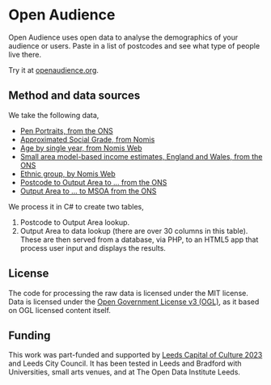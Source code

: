 # Open Audience

Open Audience uses open data to analyse the demographics of your audience or users. Paste in a list of postcodes and see what type of people live there.

Try it at [openaudience.org](openaudience.org).

## Method and data sources
We take the following data,
* [Pen Portraits, from the ONS](https://www.ons.gov.uk/methodology/geography/geographicalproducts/areaclassifications/2011areaclassifications/datasets)
* [Approximated Social Grade, from Nomis](https://www.nomisweb.co.uk/census/2011/qs611ew)
* [Age by single year, from Nomis Web](https://www.nomisweb.co.uk/census/2011/qs103ew)
* [Small area model-based income estimates, England and Wales, from the ONS](https://www.ons.gov.uk/peoplepopulationandcommunity/personalandhouseholdfinances/incomeandwealth/bulletins/smallareamodelbasedincomeestimates/financialyearending2014)
* [Ethnic group, by Nomis Web](https://www.nomisweb.co.uk/census/2011/qs201ew)
* [Postcode to Output Area to ... from the ONS](https://ons.maps.arcgis.com/home/item.html?id=ef72efd6adf64b11a2228f7b3e95deea)
* [Output Area to ... to MSOA from the ONS](http://geoportal.statistics.gov.uk/datasets/output-area-to-local-authority-district-to-lower-layer-super-output-area-to-middle-layer-super-output-area-to-local-enterprise-partnership-april-2017-lookup-in-england-v2)

We process it in C# to create two tables,

1. Postcode to Output Area lookup.
2. Output Area to data lookup (there are over 30 columns in this table).
These are then served from a database, via PHP, to an HTML5 app that process user input and displays the results.

## License
The code for processing the raw data is licensed under the MIT license. Data is licensed under the [Open Government License v3 (OGL)](http://www.nationalarchives.gov.uk/doc/open-government-licence/version/3/), as it based on OGL licensed content itself.

## Funding
This work was part-funded and supported by [Leeds Capital of Culture 2023](http://leeds2023.co.uk/) and Leeds City Council. It has been tested in Leeds and Bradford with Universities, small arts venues, and at The Open Data Institute Leeds.
